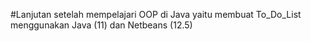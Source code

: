 #Lanjutan setelah mempelajari OOP di Java
yaitu membuat To_Do_List menggunakan Java (11) dan Netbeans (12.5)
